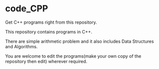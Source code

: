 # code_CPP

Get C++ programs right from this repository.

This repository contains programs in C++. 

There are simple arithmetic problem and it also includes Data Structures and Algorithms.

You are welcome to edit the programs(make your own copy of the repository then edit) wherever required.
